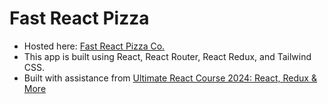 # Fast React Pizza
* Hosted here: [Fast React Pizza Co.](https://demeaus-fast-react-pizza.netlify.app)
* This app is built using React, React Router, React Redux, and Tailwind CSS.
* Built with assistance from [Ultimate React Course 2024: React, Redux & More](https://gale.udemy.com/course/the-ultimate-react-course/)
